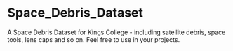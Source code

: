 # Space_Debris_Dataset
A Space Debris Dataset for Kings College - including satellite debris, space tools, lens caps and so on. Feel free to use in your projects.
